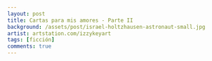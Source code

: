 ```yaml
---
layout: post
title: Cartas para mis amores - Parte II
background: /assets/post/israel-holtzhausen-astronaut-small.jpg
artist: artstation.com/izzykeyart
tags: [ficción]
comments: true
---
```


